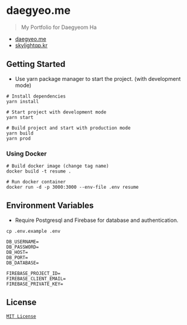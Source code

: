 # daegyeo.me

> My Portfolio for Daegyeom Ha

- [daegyeo.me](https://daegyeo.me/)
- [skylightqp.kr](https://skylightqp.kr/)

## Getting Started

- Use yarn package manager to start the project. (with development mode)

```shell
# Install dependencies
yarn install

# Start project with development mode
yarn start

# Build project and start with production mode
yarn build
yarn prod
```  

### Using Docker
```shell
# Build docker image (change tag name)
docker build -t resume .

# Run docker container
docker run -d -p 3000:3000 --env-file .env resume
```

## Environment Variables

- Require Postgresql and Firebase for database and authentication.

```shell
cp .env.example .env
```

```
DB_USERNAME=
DB_PASSWORD=
DB_HOST=
DB_PORT=
DB_DATABASE=

FIREBASE_PROJECT_ID=
FIREBASE_CLIENT_EMAIL=
FIREBASE_PRIVATE_KEY=
```

## License
[`MIT License`](https://github.com/SkyLightQP/resume/blob/master/LICENSE)
